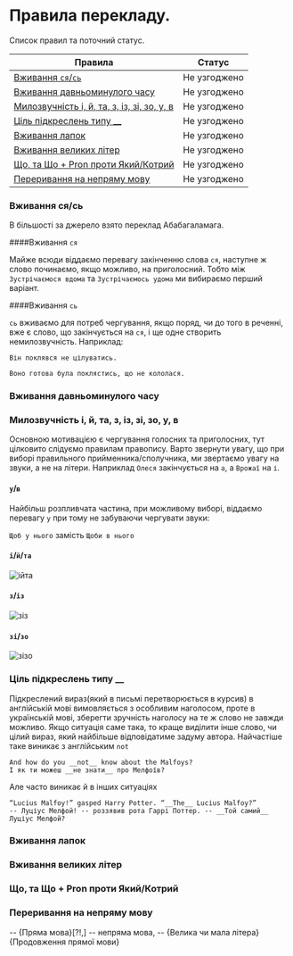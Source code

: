 # Правила перекладу.

Список правил та поточний статус.

Правила                                                |           Статус
-------------------------------------------------------|------------------------
[Вживання ```ся```/```сь```](#sjasj)                   | Не узгоджено
[Вживання давньоминулого часу](#pastperfect)           | Не узгоджено
[Милозвучність і, й, та, з, із, зі, зо, у, в](#ijtaz)  | Не узгоджено
[Ціль підкреслень типу __](#underscores)               | Не узгоджено
[Вживання лапок](#lapky)                               | Не узгоджено
[Вживання великих літер](#capitalletters)              | Не узгоджено
[Що, та Що + Pron проти Який/Котрий](#pron)            | Не узгоджено
[Переривання на непряму мову](#indirectspeech)         | Не узгоджено

### Вживання ся/сь <a name="sjasj"></a>

В більшості за джерело взято переклад Абабагаламага.

####Вживання ```ся```

Майже всюди віддаємо перевагу закінченню слова ```ся```, наступне ж слово починаємо, якщо можливо, на приголосний.
Тобто між ```Зустрічаємося вдома``` та ```Зустрічаємось удома``` ми вибираємо перший варіант.

####Вживання ```сь```

```сь``` вживаємо для потреб чергування, якщо поряд, чи до того в реченні, вже є слово, що закінчується на ```ся```, і ще одне створить немилозвучність. Наприклад:
```
Він поклявся не цілуватись.
```
```
Воно готова була поклястись, що не кололася.
```

### Вживання давньоминулого часу <a name="pastperfect"></a>

### Милозвучність і, й, та, з, із, зі, зо, у, в <a name="ijtaz"></a>

Основною мотивацією є чергування голосних та приголосних, тут цілковито слідуємо правилам правопису. Варто звернути увагу, що при виборі правильного прийменника/сполучника, ми звертаємо увагу на звуки, а не на літери. Наприклад ```Олеся```  закінчується на ```а```, а ```Врожаї``` на ```і```.

#### ```у```/```в```

Найбільш розпливчата частина, при можливому виборі, віддаємо перевагу ```у``` при тому не забуваючи чергувати звуки:

```Щоб у нього``` замість ```Щоби в нього```

#### ```і```/```й```/```та```
![ійта](https://ukr-mova.in.ua/assets/uploads/images/Mova_149.png)
#### ```з```/```із```
![зіз](https://ukr-mova.in.ua/assets/uploads/images/Mova_290.png)
#### ```зі```/```зо```
![зізо](https://ukr-mova.in.ua/assets/uploads/images/Mova_291.png)

### Ціль підкреслень типу __ <a name="underscores"></a>

Підкреслений вираз(який в письмі перетворюється в курсив) в англійській мові вимовляється з особливим наголосом, проте в українській мові, зберегти зручність наголосу на те ж слово не завжди можливо. Якщо ситуація саме така, то краще виділити інше слово, чи цілий вираз, який найбільше відповідатиме задуму автора. Найчастіше таке виникає з англійським ```not```
```
And how do you __not__ know about the Malfoys?
І як ти можеш __не знати__ про Мелфоїв?
```
Але часто виникає й в інших ситуаціях
```
“Lucius Malfoy!” gasped Harry Potter. “__The__ Lucius Malfoy?”
-- Луціус Мелфой! -- роззявив рота Гаррі Поттер. -- __Той самий__ Луціус Мелфой?
```
### Вживання лапок <a name="lapky"></a>
### Вживання великих літер <a name="capitalletters"></a>
### Що, та Що + Pron проти Який/Котрий <a name="pron"></a>
### Переривання на непряму мову <a name="indirectspeech"></a>

-- {Пряма мова}[?!,] -- непряма мова, -- {Велика чи мала літера}{Продовження прямої мови}